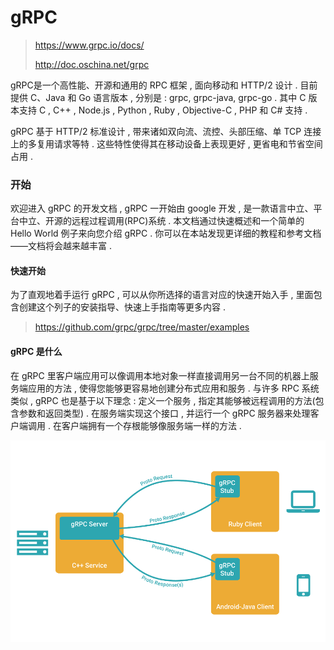 # gRPC

> https://www.grpc.io/docs/
>
> http://doc.oschina.net/grpc

gRPC是一个高性能、开源和通用的 RPC 框架 , 面向移动和 HTTP/2 设计 . 目前提供 C、Java 和 Go 语言版本 , 分别是 : grpc, grpc-java, grpc-go . 其中 C 版本支持 C , C++ , Node.js , Python , Ruby , Objective-C , PHP 和 C\# 支持 . 

gRPC 基于 HTTP/2 标准设计 , 带来诸如双向流、流控、头部压缩、单 TCP 连接上的多复用请求等特 . 这些特性使得其在移动设备上表现更好 , 更省电和节省空间占用 . 

### 开始

欢迎进入 gRPC 的开发文档 , gRPC 一开始由 google 开发 , 是一款语言中立、平台中立、开源的远程过程调用\(RPC\)系统 . 本文档通过快速概述和一个简单的 Hello World 例子来向您介绍 gRPC . 你可以在本站发现更详细的教程和参考文档——文档将会越来越丰富 . 

#### 快速开始

为了直观地着手运行 gRPC , 可以从你所选择的语言对应的快速开始入手 , 里面包含创建这个列子的安装指导、快速上手指南等更多内容 . 

> https://github.com/grpc/grpc/tree/master/examples

#### gRPC 是什么

在 gRPC 里客户端应用可以像调用本地对象一样直接调用另一台不同的机器上服务端应用的方法 , 使得您能够更容易地创建分布式应用和服务 . 与许多 RPC 系统类似 , gRPC 也是基于以下理念 : 定义一个服务 , 指定其能够被远程调用的方法\(包含参数和返回类型\) . 在服务端实现这个接口 , 并运行一个 gRPC 服务器来处理客户端调用 . 在客户端拥有一个存根能够像服务端一样的方法 . 

![](/assets/grpc.png)





